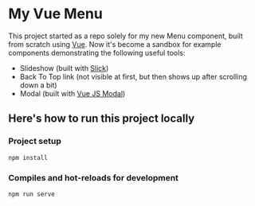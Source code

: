 # My Vue Menu 

This project started as a repo solely for my new Menu component, built from scratch using [Vue](https://vuejs.org/). 
Now it's become a sandbox for example components demonstrating the following useful tools: 

* Slideshow (built with [Slick](https://www.npmjs.com/package/vue-slick-carousel))
* Back To Top link (not visible at first, but then shows up after scrolling down a bit)
* Modal (built with [Vue JS Modal](https://www.npmjs.com/package/vue-js-modal))

## Here's how to run this project locally

### Project setup
```
npm install
```

### Compiles and hot-reloads for development
```
npm run serve
```
